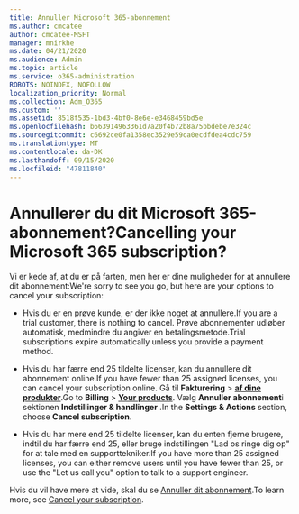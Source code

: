 ```yaml
---
title: Annuller Microsoft 365-abonnement
ms.author: cmcatee
author: cmcatee-MSFT
manager: mnirkhe
ms.date: 04/21/2020
ms.audience: Admin
ms.topic: article
ms.service: o365-administration
ROBOTS: NOINDEX, NOFOLLOW
localization_priority: Normal
ms.collection: Adm_O365
ms.custom: ''
ms.assetid: 8518f535-1bd3-4bf0-8e6e-e3468459bd5e
ms.openlocfilehash: b663914963361d7a20f4b72b8a75bbdebe7e324c
ms.sourcegitcommit: c6692ce0fa1358ec3529e59ca0ecdfdea4cdc759
ms.translationtype: MT
ms.contentlocale: da-DK
ms.lasthandoff: 09/15/2020
ms.locfileid: "47811840"
---
```

# <a name="cancelling-your-microsoft-365-subscription"></a><span data-ttu-id="d1363-102">Annullerer du dit Microsoft 365-abonnement?</span><span class="sxs-lookup"><span data-stu-id="d1363-102">Cancelling your Microsoft 365 subscription?</span></span>

<span data-ttu-id="d1363-103">Vi er kede af, at du er på farten, men her er dine muligheder for at annullere dit abonnement:</span><span class="sxs-lookup"><span data-stu-id="d1363-103">We're sorry to see you go, but here are your options to cancel your subscription:</span></span>
  
- <span data-ttu-id="d1363-104">Hvis du er en prøve kunde, er der ikke noget at annullere.</span><span class="sxs-lookup"><span data-stu-id="d1363-104">If you are a trial customer, there is nothing to cancel.</span></span> <span data-ttu-id="d1363-105">Prøve abonnementer udløber automatisk, medmindre du angiver en betalingsmetode.</span><span class="sxs-lookup"><span data-stu-id="d1363-105">Trial subscriptions expire automatically unless you provide a payment method.</span></span>

- <span data-ttu-id="d1363-106">Hvis du har færre end 25 tildelte licenser, kan du annullere dit abonnement online.</span><span class="sxs-lookup"><span data-stu-id="d1363-106">If you have fewer than 25 assigned licenses, you can cancel your subscription online.</span></span> <span data-ttu-id="d1363-107">Gå til **Fakturering** \> **[af dine produkter](https://go.microsoft.com/fwlink/p/?linkid=842054)**.</span><span class="sxs-lookup"><span data-stu-id="d1363-107">Go to **Billing** \> **[Your products](https://go.microsoft.com/fwlink/p/?linkid=842054)**.</span></span> <span data-ttu-id="d1363-108">Vælg **Annuller abonnement**i sektionen **Indstillinger & handlinger** .</span><span class="sxs-lookup"><span data-stu-id="d1363-108">In the **Settings & Actions** section, choose **Cancel subscription**.</span></span>

- <span data-ttu-id="d1363-109">Hvis du har mere end 25 tildelte licenser, kan du enten fjerne brugere, indtil du har færre end 25, eller bruge indstillingen "Lad os ringe dig op" for at tale med en supporttekniker.</span><span class="sxs-lookup"><span data-stu-id="d1363-109">If you have more than 25 assigned licenses, you can either remove users until you have fewer than 25, or use the "Let us call you" option to talk to a support engineer.</span></span>

<span data-ttu-id="d1363-110">Hvis du vil have mere at vide, skal du se [Annuller dit abonnement](https://docs.microsoft.com/microsoft-365/commerce/subscriptions/cancel-your-subscription).</span><span class="sxs-lookup"><span data-stu-id="d1363-110">To learn more, see [Cancel your subscription](https://docs.microsoft.com/microsoft-365/commerce/subscriptions/cancel-your-subscription).</span></span>